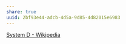 ```yaml
---
share: true
uuid: 2bf93e44-adcb-4d5a-9d85-4d82015e6983
---
```

[System D - Wikipedia](https://en.wikipedia.org/wiki/System_D)